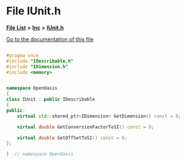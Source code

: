 

# File IUnit.h

[**File List**](files.md) **>** [**Inc**](dir_e48a3e9a07fc2444cdac51c67822643f.md) **>** [**IUnit.h**](_i_unit_8h.md)

[Go to the documentation of this file](_i_unit_8h.md)


```C++

#pragma once
#include "IDescribable.h"
#include "IDimension.h"
#include <memory>


namespace OpenOasis
{
class IUnit : public IDescribable
{
public:
    virtual std::shared_ptr<IDimension> GetDimension() const = 0;

    virtual double GetConversionFactorToSI() const = 0;

    virtual double GetOffSetToSI() const = 0;
};

}  // namespace OpenOasis
```


